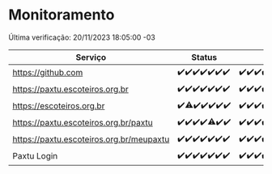 # Monitoramento

Última verificação: 20/11/2023 18:05:00 -03

|Serviço|Status|Últimas 24h|
|---|---|---|
|https://github.com|<span title="2023-11-13: OK=24">✔️</span><span title="2023-11-14: OK=24">✔️</span><span title="2023-11-15: OK=24">✔️</span><span title="2023-11-16: OK=24">✔️</span><span title="2023-11-17: OK=24">✔️</span><span title="2023-11-18: OK=24">✔️</span><span title="2023-11-19: OK=22">✔️</span>|<span title="19/11/2023 19:03:00 -03 : 200">✔️</span><span title="19/11/2023 20:05:00 -03 : 200">✔️</span><span title="19/11/2023 21:31:00 -03 : 200">✔️</span><span title="19/11/2023 22:48:00 -03 : 200">✔️</span><span title="19/11/2023 23:21:00 -03 : 200">✔️</span><span title="20/11/2023 00:07:00 -03 : 200">✔️</span><span title="20/11/2023 01:08:00 -03 : 200">✔️</span><span title="20/11/2023 02:06:00 -03 : 200">✔️</span><span title="20/11/2023 03:09:00 -03 : 200">✔️</span><span title="20/11/2023 04:06:00 -03 : 200">✔️</span><span title="20/11/2023 05:09:00 -03 : 200">✔️</span><span title="20/11/2023 06:07:00 -03 : 200">✔️</span><span title="20/11/2023 07:07:00 -03 : 200">✔️</span><span title="20/11/2023 08:04:00 -03 : 200">✔️</span><span title="20/11/2023 09:12:00 -03 : 200">✔️</span><span title="20/11/2023 10:11:00 -03 : 200">✔️</span><span title="20/11/2023 11:06:00 -03 : 200">✔️</span><span title="20/11/2023 12:06:00 -03 : 200">✔️</span><span title="20/11/2023 13:08:00 -03 : 200">✔️</span><span title="20/11/2023 14:03:00 -03 : 200">✔️</span><span title="20/11/2023 15:08:00 -03 : 200">✔️</span><span title="20/11/2023 16:03:00 -03 : 200">✔️</span><span title="20/11/2023 17:06:00 -03 : 200">✔️</span><span title="20/11/2023 18:05:00 -03 : 200">✔️</span>|
|https://paxtu.escoteiros.org.br|<span title="2023-11-13: OK=24">✔️</span><span title="2023-11-14: OK=24">✔️</span><span title="2023-11-15: OK=24">✔️</span><span title="2023-11-16: OK=24">✔️</span><span title="2023-11-17: OK=24">✔️</span><span title="2023-11-18: OK=24">✔️</span><span title="2023-11-19: OK=22">✔️</span>|<span title="19/11/2023 19:03:00 -03 : 200">✔️</span><span title="19/11/2023 20:05:00 -03 : 200">✔️</span><span title="19/11/2023 21:31:00 -03 : 200">✔️</span><span title="19/11/2023 22:48:00 -03 : 200">✔️</span><span title="19/11/2023 23:21:00 -03 : 200">✔️</span><span title="20/11/2023 00:07:00 -03 : 200">✔️</span><span title="20/11/2023 01:08:00 -03 : 200">✔️</span><span title="20/11/2023 02:06:00 -03 : 200">✔️</span><span title="20/11/2023 03:09:00 -03 : 200">✔️</span><span title="20/11/2023 04:06:00 -03 : 200">✔️</span><span title="20/11/2023 05:09:00 -03 : 200">✔️</span><span title="20/11/2023 06:07:00 -03 : 200">✔️</span><span title="20/11/2023 07:07:00 -03 : 200">✔️</span><span title="20/11/2023 08:04:00 -03 : 200">✔️</span><span title="20/11/2023 09:12:00 -03 : 200">✔️</span><span title="20/11/2023 10:11:00 -03 : 200">✔️</span><span title="20/11/2023 11:06:00 -03 : 200">✔️</span><span title="20/11/2023 12:06:00 -03 : 200">✔️</span><span title="20/11/2023 13:08:00 -03 : 200">✔️</span><span title="20/11/2023 14:03:00 -03 : 200">✔️</span><span title="20/11/2023 15:08:00 -03 : 200">✔️</span><span title="20/11/2023 16:03:00 -03 : 200">✔️</span><span title="20/11/2023 17:06:00 -03 : 200">✔️</span><span title="20/11/2023 18:05:00 -03 : 200">✔️</span>|
|https://escoteiros.org.br|<span title="2023-11-13: OK=24">✔️</span><span title="2023-11-14: OK=23, Falhas=1">⚠️</span><span title="2023-11-15: OK=24">✔️</span><span title="2023-11-16: OK=24">✔️</span><span title="2023-11-17: OK=24">✔️</span><span title="2023-11-18: OK=24">✔️</span><span title="2023-11-19: OK=22">✔️</span>|<span title="19/11/2023 19:04:00 -03 : 200">✔️</span><span title="19/11/2023 20:05:00 -03 : 200">✔️</span><span title="19/11/2023 21:31:00 -03 : 200">✔️</span><span title="19/11/2023 22:48:00 -03 : 200">✔️</span><span title="19/11/2023 23:21:00 -03 : 200">✔️</span><span title="20/11/2023 00:07:00 -03 : 200">✔️</span><span title="20/11/2023 01:08:00 -03 : 200">✔️</span><span title="20/11/2023 02:06:00 -03 : 200">✔️</span><span title="20/11/2023 03:09:00 -03 : 200">✔️</span><span title="20/11/2023 04:06:00 -03 : 200">✔️</span><span title="20/11/2023 05:09:00 -03 : 200">✔️</span><span title="20/11/2023 06:07:00 -03 : 200">✔️</span><span title="20/11/2023 07:07:00 -03 : 200">✔️</span><span title="20/11/2023 08:04:00 -03 : 200">✔️</span><span title="20/11/2023 09:12:00 -03 : 200">✔️</span><span title="20/11/2023 10:11:00 -03 : 200">✔️</span><span title="20/11/2023 11:06:00 -03 : 200">✔️</span><span title="20/11/2023 12:06:00 -03 : 200">✔️</span><span title="20/11/2023 13:08:00 -03 : 200">✔️</span><span title="20/11/2023 14:03:00 -03 : 200">✔️</span><span title="20/11/2023 15:08:00 -03 : 200">✔️</span><span title="20/11/2023 16:03:00 -03 : 200">✔️</span><span title="20/11/2023 17:06:00 -03 : 200">✔️</span><span title="20/11/2023 18:05:00 -03 : 200">✔️</span>|
|https://paxtu.escoteiros.org.br/paxtu|<span title="2023-11-13: OK=24">✔️</span><span title="2023-11-14: OK=24">✔️</span><span title="2023-11-15: OK=24">✔️</span><span title="2023-11-16: OK=24">✔️</span><span title="2023-11-17: OK=23, Falhas=1">⚠️</span><span title="2023-11-18: OK=24">✔️</span><span title="2023-11-19: OK=22">✔️</span>|<span title="19/11/2023 19:04:00 -03 : 200">✔️</span><span title="19/11/2023 20:05:00 -03 : 200">✔️</span><span title="19/11/2023 21:31:00 -03 : 200">✔️</span><span title="19/11/2023 22:48:00 -03 : 200">✔️</span><span title="19/11/2023 23:21:00 -03 : 200">✔️</span><span title="20/11/2023 00:07:00 -03 : 200">✔️</span><span title="20/11/2023 01:08:00 -03 : 200">✔️</span><span title="20/11/2023 02:06:00 -03 : 200">✔️</span><span title="20/11/2023 03:09:00 -03 : 200">✔️</span><span title="20/11/2023 04:06:00 -03 : 200">✔️</span><span title="20/11/2023 05:09:00 -03 : 200">✔️</span><span title="20/11/2023 06:07:00 -03 : 200">✔️</span><span title="20/11/2023 07:07:00 -03 : 200">✔️</span><span title="20/11/2023 08:04:00 -03 : 200">✔️</span><span title="20/11/2023 09:12:00 -03 : 200">✔️</span><span title="20/11/2023 10:11:00 -03 : 200">✔️</span><span title="20/11/2023 11:06:00 -03 : 200">✔️</span><span title="20/11/2023 12:06:00 -03 : 200">✔️</span><span title="20/11/2023 13:08:00 -03 : 200">✔️</span><span title="20/11/2023 14:03:00 -03 : 200">✔️</span><span title="20/11/2023 15:08:00 -03 : 200">✔️</span><span title="20/11/2023 16:03:00 -03 : 200">✔️</span><span title="20/11/2023 17:06:00 -03 : 200">✔️</span><span title="20/11/2023 18:05:00 -03 : 200">✔️</span>|
|https://paxtu.escoteiros.org.br/meupaxtu|<span title="2023-11-13: OK=24">✔️</span><span title="2023-11-14: OK=24">✔️</span><span title="2023-11-15: OK=24">✔️</span><span title="2023-11-16: OK=24">✔️</span><span title="2023-11-17: OK=24">✔️</span><span title="2023-11-18: OK=24">✔️</span><span title="2023-11-19: OK=22">✔️</span>|<span title="19/11/2023 19:04:00 -03 : 200">✔️</span><span title="19/11/2023 20:05:00 -03 : 200">✔️</span><span title="19/11/2023 21:31:00 -03 : 200">✔️</span><span title="19/11/2023 22:48:00 -03 : 200">✔️</span><span title="19/11/2023 23:21:00 -03 : 200">✔️</span><span title="20/11/2023 00:07:00 -03 : 200">✔️</span><span title="20/11/2023 01:08:00 -03 : 200">✔️</span><span title="20/11/2023 02:06:00 -03 : 200">✔️</span><span title="20/11/2023 03:09:00 -03 : 200">✔️</span><span title="20/11/2023 04:06:00 -03 : 200">✔️</span><span title="20/11/2023 05:09:00 -03 : 200">✔️</span><span title="20/11/2023 06:07:00 -03 : 200">✔️</span><span title="20/11/2023 07:07:00 -03 : 200">✔️</span><span title="20/11/2023 08:04:00 -03 : 200">✔️</span><span title="20/11/2023 09:12:00 -03 : 200">✔️</span><span title="20/11/2023 10:11:00 -03 : 200">✔️</span><span title="20/11/2023 11:06:00 -03 : 200">✔️</span><span title="20/11/2023 12:06:00 -03 : 200">✔️</span><span title="20/11/2023 13:08:00 -03 : 200">✔️</span><span title="20/11/2023 14:03:00 -03 : 200">✔️</span><span title="20/11/2023 15:08:00 -03 : 200">✔️</span><span title="20/11/2023 16:03:00 -03 : 200">✔️</span><span title="20/11/2023 17:06:00 -03 : 200">✔️</span><span title="20/11/2023 18:05:00 -03 : 200">✔️</span>|
|Paxtu Login|<span title="2023-11-13: OK=24">✔️</span><span title="2023-11-14: OK=24">✔️</span><span title="2023-11-15: OK=24">✔️</span><span title="2023-11-16: OK=24">✔️</span><span title="2023-11-17: OK=24">✔️</span><span title="2023-11-18: OK=24">✔️</span><span title="2023-11-19: OK=22">✔️</span>|<span title="19/11/2023 19:04:00 -03 : 200">✔️</span><span title="19/11/2023 20:05:00 -03 : 200">✔️</span><span title="19/11/2023 21:31:00 -03 : 200">✔️</span><span title="19/11/2023 22:48:00 -03 : 200">✔️</span><span title="19/11/2023 23:21:00 -03 : 200">✔️</span><span title="20/11/2023 00:07:00 -03 : 200">✔️</span><span title="20/11/2023 01:08:00 -03 : 200">✔️</span><span title="20/11/2023 02:06:00 -03 : 200">✔️</span><span title="20/11/2023 03:09:00 -03 : 200">✔️</span><span title="20/11/2023 04:06:00 -03 : 200">✔️</span><span title="20/11/2023 05:09:00 -03 : 200">✔️</span><span title="20/11/2023 06:07:00 -03 : 200">✔️</span><span title="20/11/2023 07:07:00 -03 : 200">✔️</span><span title="20/11/2023 08:04:00 -03 : 200">✔️</span><span title="20/11/2023 09:12:00 -03 : 200">✔️</span><span title="20/11/2023 10:11:00 -03 : 200">✔️</span><span title="20/11/2023 11:06:00 -03 : 200">✔️</span><span title="20/11/2023 12:06:00 -03 : 200">✔️</span><span title="20/11/2023 13:08:00 -03 : 200">✔️</span><span title="20/11/2023 14:03:00 -03 : 200">✔️</span><span title="20/11/2023 15:08:00 -03 : 200">✔️</span><span title="20/11/2023 16:03:00 -03 : 200">✔️</span><span title="20/11/2023 17:06:00 -03 : 200">✔️</span><span title="20/11/2023 18:05:00 -03 : 200">✔️</span>|
